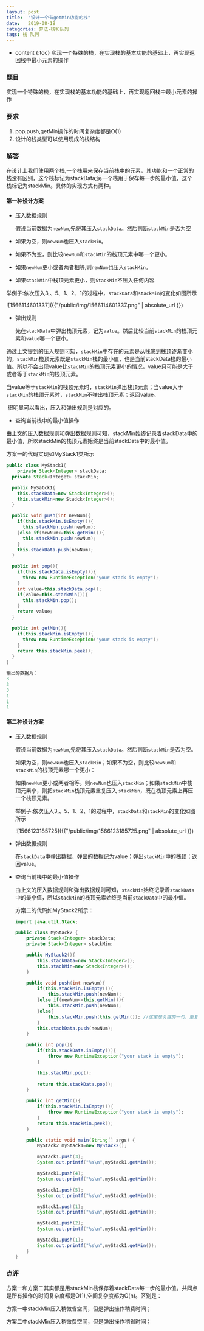 ```yaml
---
layout: post
title:  "设计一个有getMin功能的栈"
date:   2019-08-18 
categories: 算法-栈和队列
tags: 栈 队列
---
```


* content
{:toc}
实现一个特殊的栈，在实现栈的基本功能的基础上，再实现返回栈中最小元素的操作




### 题目

实现一个特殊的栈，在实现栈的基本功能的基础上，再实现返回栈中最小元素的操作

### 要求
1. pop,push,getMin操作的时间复杂度都是O(1)
2. 设计的栈类型可以使用现成的栈结构

### 解答

​	在设计上我们使用两个栈,一个栈用来保存当前栈中的元素，其功能和一个正常的栈没有区别，这个栈标记为stackData;另一个栈用于保存每一步的最小值，这个栈标记为stackMin。具体的实现方式有两种。

#### 第一种设计方案

+ 压入数据规则

  假设当前数据为`newNum`,先将其压入`stackData`。然后判断`stackMin`是否为空

+ 如果为空，则`newNum`也压入`stackMin`。

+ 如果不为空，则比较`newNum`和`stackMin`的栈顶元素中哪一个更小。

+ 如果`newNum`更小或者两者相等,则`newNum`也压入`stackMin`。

+ 如果`stackMin`中栈顶元素更小，则`StackMin`不压入任何内容

举例子:依次压入3,、5、1、2、1的过程中，`stackData`和`stackMin`的变化如图所示

![1566114601337]({{"/public/img/1566114601337.png" | absolute_url }})  

+ 弹出规则

  先在`stackData`中弹出栈顶元素，记为`value`。然后比较当前`stackMin`的栈顶元素和`value`哪一个更小。

通过上文提到的压入规则可知，`stackMin`中存在的元素是从栈底到栈顶逐渐变小的，`stackMin`栈顶元素既是`stackMin`栈的最小值，也是当前stackData栈的最小值。所以不会出现value比`stackMin`的栈顶元素更小的情况，value只可能是大于或者等于`stackMin`的栈顶元素。

​		当value等于`stackMin`的栈顶元素时，`stackMin`弹出栈顶元素；当value大于`stackMin`的栈顶元素时，`stackMin`不弹出栈顶元素；返回value。

​		很明显可以看出，压入和弹出规则是对应的。

+ 查询当前栈中的最小值操作

由上文的压入数据规则和弹出数据规则可知，stackMin始终记录着stackData中的最小值，所以stackMin的栈顶元素始终是当前stackData中的最小值。

方案一的代码实现如MyStack1类所示

``` java
public class MyStack1{
	private Stack<Integer> stackData;
  private Stack<Integet> stackMin;

  public MySatck1{
    this.stackData=new Stack<Integer>();
    this.stackMin=new Stadck<Integer>();
  }

  public void push(int newNum){
    if(this.stackMin.isEmpty()){
      this.stackMin.push(newNum);
    }else if(newNum<=this.getMin()){
      this.stackMin.push(newNum);
    }
    this.stackData.push(newNum);
  }

  public int pop(){
    if(this.stackData.isEmpty()){
      throw new RuntimeException("your stack is empty");
    }
    int value=this.stackData.pop();
    if(value=this.stackMin()){
      this.stackMin.pop();
    }
    return value;
  }

  public int getMin(){
    if(this.stackMin.isEmpty()){
      throw new RuntimeException("your stack is empty");
    }
    return this.stackMin.peek();
  }
}

输出的数据为：
3
3
3
1
1
1
```



#### 第二种设计方案

+ 压入数据规则

  假设当前数据为`newNum`,先将其压入`stackData`。然后判断`stackMin`是否为空。

  如果为空，则`newNum`也压入`stackMin`；如果不为空，则比较`newNum`和`stackMin`的栈顶元素哪一个更小：

  如果`newNum`更小或两者相等。则`newNum`也压入`stackMin`；如果`stackMin`中栈顶元素小，则把`stackMin`栈顶元素重复压入
  `stackMin`，既在栈顶元素上再压一个栈顶元素。
  
  举例子:依次压入3,、5、1、2、1的过程中，`stackData`和`stackMin`的变化如图所示 
  
  ![1566123185725]({{"/public/img/1566123185725.png" | absolute_url }})  
  

+ 弹出数据规则

  在`stackData`中弹出数据，弹出的数据记为value；弹出`stackMin`中的栈顶；返回value。

+ 查询当前栈中的最小值操作

  由上文的压入数据规则和弹出数据规则可知，`stackMin`始终记录着`stackData`中的最小值，所以`stackMin`的栈顶元素始终是当前`stackData`中的最小值。

  方案二的代码如MyStack2所示：

  ```java
  import java.util.Stack;
  
  public class MyStack2 {
      private Stack<Integer> stackData;
      private Stack<Integer> stackMin;
  
      public MyStack2(){
          this.stackData=new Stack<Integer>();
          this.stackMin=new Stack<Integer>();
      }
  
      public void push(int newNum){
          if(this.stackMin.isEmpty()){
              this.stackMin.push(newNum);
          }else if(newNum<=this.getMin()){
              this.stackMin.push(newNum);
          }else{
              this.stackMin.push(this.getMin()); //这里是关键的一句，重复添加栈顶元素
          }
          this.stackData.push(newNum);
      }
  
      public int pop(){ 
          if(this.stackData.isEmpty()){
              throw new RuntimeException("your stack is empty");
          }
  
          this.stackMin.pop();
           
          return this.stackData.pop();
      }
  
      public int getMin(){
          if(this.stackMin.isEmpty()){
              throw new RuntimeException("your stack is empty");
          }
          return this.stackMin.peek();
      }
  
      public static void main(String[] args) { 
          MyStack2 myStack1=new MyStack2();
  
          myStack1.push(3);
          System.out.printf("%s\n",myStack1.getMin());
  
          myStack1.push(4);
          System.out.printf("%s\n",myStack1.getMin());
  
          myStack1.push(5);
          System.out.printf("%s\n",myStack1.getMin());
  
          myStack1.push(1);
          System.out.printf("%s\n",myStack1.getMin());
  
          myStack1.push(2);
          System.out.printf("%s\n",myStack1.getMin());
  
          myStack1.push(1);
          System.out.printf("%s\n",myStack1.getMin());
      }
  }
  
  ```



### 点评

方案一和方案二其实都是用stackMin栈保存着stackData每一步的最小值。共同点是所有操作的时间复杂度都是O(1),空间复杂度都为O(n)。区别是：

方案一中stackMin压入稍微省空间，但是弹出操作稍费时间；

方案二中stackMin压入稍微费空间，但是弹出操作稍省时间；